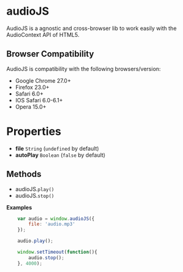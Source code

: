 # audioJS
AudioJS is a agnostic and cross-browser lib to work easily with the AudioContext API of HTML5.

## Browser Compatibility
AudioJS is compatibility with the following browsers/version:
* Google Chrome 27.0+
* Firefox 23.0+
* Safari 6.0+
* IOS Safari 6.0-6.1+
* Opera 15.0+

# Properties
* **file** <code>String</code> (<code>undefined</code> by default)
* **autoPlay** <code>Boolean</code> (<code>false</code> by default)

## Methods
* audioJS.<code>play()</code>
* audioJS.<code>stop()</code>

**Examples**
```js
	var audio = window.audioJS({
		file: 'audio.mp3'
	});

	audio.play();

	window.setTimeout(function(){
		audio.stop();
	}, 4000);
```
